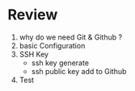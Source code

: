 # Review

1. why do we need Git & Github ?
2. basic Configuration
3. SSH Key
   - ssh key generate
   - ssh public key add to Github
4. Test
